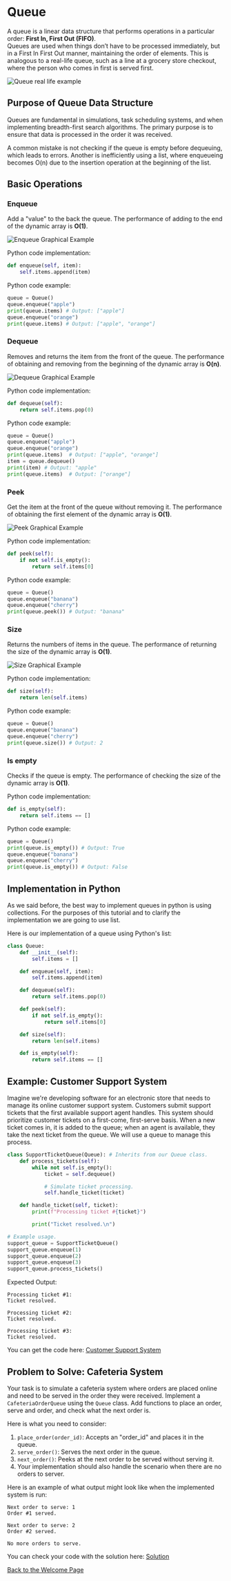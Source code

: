 # Queue

A queue is a linear data structure that performs operations in a particular order: **First In, First Out (FIFO)**.  
Queues are used when things don’t have to be processed immediately, but in a First In First Out manner, maintaining the order of elements. This is analogous to a real-life queue, such as a line at a grocery store checkout, where the person who comes in first is served first.

![Queue real life example](../images/queue/real_queue.jpg)

## Purpose of Queue Data Structure

Queues are fundamental in simulations, task scheduling systems, and when implementing breadth-first search algorithms. The primary purpose is to ensure that data is processed in the order it was received.

A common mistake is not checking if the queue is empty before dequeuing, which leads to errors. Another is inefficiently using a list, where enqueueing becomes O(n) due to the insertion operation at the beginning of the list.

## Basic Operations

### Enqueue

Add a "value" to the back the queue. The performance of adding to the end of the dynamic array is **O(1)**.

![Enqueue Graphical Example](../images/queue/enqueue.svg)

Python code implementation:

```python
def enqueue(self, item):
    self.items.append(item)
```

Python code example:

```python
queue = Queue()
queue.enqueue("apple")
print(queue.items) # Output: ["apple"]
queue.enqueue("orange")
print(queue.items) # Output: ["apple", "orange"]
```

### Dequeue

Removes and returns the item from the front of the queue. The performance of obtaining and removing from the beginning of the dynamic array is **O(n)**.

![Dequeue Graphical Example](../images/queue/dequeue.svg)

Python code implementation:

```python
def dequeue(self):
    return self.items.pop(0)
```

Python code example:

```python
queue = Queue()
queue.enqueue("apple")
queue.enqueue("orange")
print(queue.items)  # Output: ["apple", "orange"]
item = queue.dequeue()
print(item) # Output: "apple"
print(queue.items)  # Output: ["orange"]
```

### Peek

Get the item at the front of the queue without removing it. The performance of obtaining the first element of the dynamic array is **O(1)**.

![Peek Graphical Example](../images/queue/peek.svg)

Python code implementation:

```python
def peek(self):
    if not self.is_empty():
        return self.items[0]
```

Python code example:

```python
queue = Queue()
queue.enqueue("banana")
queue.enqueue("cherry")
print(queue.peek()) # Output: "banana"
```

### Size

Returns the numbers of items in the queue. The performance of returning the size of the dynamic array is **O(1)**.

![Size Graphical Example](../images/queue/size.svg)

Python code implementation:

```python
def size(self):
    return len(self.items)
```

Python code example:

```python
queue = Queue()
queue.enqueue("banana")
queue.enqueue("cherry")
print(queue.size()) # Output: 2
```

### Is empty

Checks if the queue is empty. The performance of checking the size of the dynamic array is **O(1)**.

Python code implementation:

```python
def is_empty(self):
    return self.items == []
```

Python code example:

```python
queue = Queue()
print(queue.is_empty()) # Output: True
queue.enqueue("banana")
queue.enqueue("cherry")
print(queue.is_empty()) # Output: False
```

## Implementation in Python

As we said before, the best way to implement queues in python is using collections. For the purposes of this tutorial and to clarify the implementation we are going to use list.

Here is our implementation of a queue using Python's list:

```python
class Queue:
    def __init__(self):
        self.items = []

    def enqueue(self, item):
        self.items.append(item)

    def dequeue(self):
        return self.items.pop(0)

    def peek(self):
        if not self.is_empty():
            return self.items[0]

    def size(self):
        return len(self.items)

    def is_empty(self):
        return self.items == []
```

## Example: Customer Support System

Imagine we're developing software for an electronic store that needs to manage its online customer support system. Customers submit support tickets that the first available support agent handles. This system should prioritize customer tickets on a first-come, first-serve basis. When a new ticket comes in, it is added to the queue; when an agent is available, they take the next ticket from the queue. We will use a queue to manage this process.

```python
class SupportTicketQueue(Queue): # Inherits from our Queue class.
    def process_tickets(self):
        while not self.is_empty():
            ticket = self.dequeue()

            # Simulate ticket processing.
            self.handle_ticket(ticket)

    def handle_ticket(self, ticket):
        print(f"Processing ticket #{ticket}")

        print("Ticket resolved.\n")

# Example usage.
support_queue = SupportTicketQueue()
support_queue.enqueue(1)
support_queue.enqueue(2)
support_queue.enqueue(3)
support_queue.process_tickets()
```

Expected Output:

```
Processing ticket #1:
Ticket resolved.

Processing ticket #2:
Ticket resolved.

Processing ticket #3:
Ticket resolved.
```

You can get the code here: [Customer Support System](../scripts/queue/support_system.py)

## Problem to Solve: Cafeteria System

Your task is to simulate a cafeteria system where orders are placed online and need to be served in the order they were received. Implement a `CafeteriaOrderQueue` using the `Queue` class. Add functions to place an order, serve and order, and check what the next order is.

Here is what you need to consider:

1. `place_order(order_id)`: Accepts an "order_id" and places it in the queue.
2. `serve_order()`: Serves the next order in the queue.
3. `next_order()`: Peeks at the next order to be served without serving it.
4. Your implementation should also handle the scenario when there are no orders to server.

Here is an example of what output might look like when the implemented system is run:

```
Next order to serve: 1
Order #1 served.

Next order to serve: 2
Order #2 served.

No more orders to serve.
```

You can check your code with the solution here: [Solution]()

[Back to the Welcome Page](../README.md)
